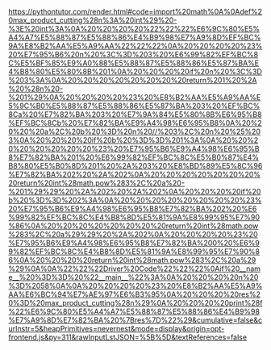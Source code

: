 <!--
    File: max_product_cutting.md
    Created Time: 2024-01-05
    Author: krahets (krahets@163.com)
--->

<!-- [file]{max_product_cutting}-[class]{}-[func]{max_product_cutting} -->
https://pythontutor.com/render.html#code=import%20math%0A%0Adef%20max_product_cutting%28n%3A%20int%29%20-%3E%20int%3A%0A%20%20%20%20%22%22%22%E6%9C%80%E5%A4%A7%E5%88%87%E5%88%86%E4%B9%98%E7%A9%8D%EF%BC%9A%E8%B2%AA%E5%A9%AA%22%22%22%0A%20%20%20%20%23%20%E7%95%B6%20n%20%3C%3D%203%20%E6%99%82%EF%BC%8C%E5%BF%85%E9%A0%88%E5%88%87%E5%88%86%E5%87%BA%E4%B8%80%E5%80%8B%201%0A%20%20%20%20if%20n%20%3C%3D%203%3A%0A%20%20%20%20%20%20%20%20return%201%20%2A%20%28n%20-%201%29%0A%20%20%20%20%23%20%E8%B2%AA%E5%A9%AA%E5%9C%B0%E5%88%87%E5%88%86%E5%87%BA%203%20%EF%BC%8Ca%20%E7%82%BA%203%20%E7%9A%84%E5%80%8B%E6%95%B8%EF%BC%8Cb%20%E7%82%BA%E9%A4%98%E6%95%B8%0A%20%20%20%20a%2C%20b%20%3D%20n%20//%203%2C%20n%20%25%203%0A%20%20%20%20if%20b%20%3D%3D%201%3A%0A%20%20%20%20%20%20%20%20%23%20%E7%95%B6%E9%A4%98%E6%95%B8%E7%82%BA%201%20%E6%99%82%EF%BC%8C%E5%B0%87%E4%B8%80%E5%B0%8D%201%20%2A%203%20%E8%BD%89%E5%8C%96%E7%82%BA%202%20%2A%202%0A%20%20%20%20%20%20%20%20return%20int%28math.pow%283%2C%20a%20-%201%29%29%20%2A%202%20%2A%202%0A%20%20%20%20if%20b%20%3D%3D%202%3A%0A%20%20%20%20%20%20%20%20%23%20%E7%95%B6%E9%A4%98%E6%95%B8%E7%82%BA%202%20%E6%99%82%EF%BC%8C%E4%B8%8D%E5%81%9A%E8%99%95%E7%90%86%0A%20%20%20%20%20%20%20%20return%20int%28math.pow%283%2C%20a%29%29%20%2A%202%0A%20%20%20%20%23%20%E7%95%B6%E9%A4%98%E6%95%B8%E7%82%BA%200%20%E6%99%82%EF%BC%8C%E4%B8%8D%E5%81%9A%E8%99%95%E7%90%86%0A%20%20%20%20return%20int%28math.pow%283%2C%20a%29%29%0A%0A%22%22%22Driver%20Code%22%22%22%0Aif%20__name__%20%3D%3D%20%22__main__%22%3A%0A%20%20%20%20n%20%3D%2058%0A%0A%20%20%20%20%23%20%E8%B2%AA%E5%A9%AA%E6%BC%94%E7%AE%97%E6%B3%95%0A%20%20%20%20res%20%3D%20max_product_cutting%28n%29%0A%20%20%20%20print%28f%22%E6%9C%80%E5%A4%A7%E5%88%87%E5%88%86%E4%B9%98%E7%A9%8D%E7%82%BA%20%7Bres%7D%22%29&cumulative=false&curInstr=5&heapPrimitives=nevernest&mode=display&origin=opt-frontend.js&py=311&rawInputLstJSON=%5B%5D&textReferences=false
